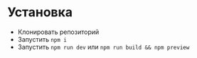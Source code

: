 # Установка

- Клонировать репозиторий
- Запустить `npm i`
- Запустить `npm run dev` или `npm run build && npm preview`
